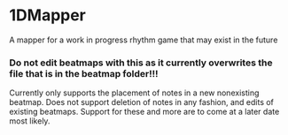 # 1DMapper
A mapper for a work in progress rhythm game that may exist in the future

### Do not edit beatmaps with this as it currently overwrites the file that is in the beatmap folder!!!

Currently only supports the placement of notes in a new nonexisting beatmap. Does not support deletion of notes in any fashion, and edits of existing beatmaps. Support for these and more are to come at a later date most likely.
